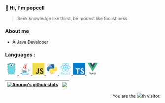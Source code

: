 ### 👋 Hi, I'm popcell

> Seek knowledge like thirst, be modest like foolishness

### About me

- A Java Developer



<h3 align="left">Languages :</h3><p align="left"> <a href="https://golang.org" target="_blank" rel="noreferrer"> <img src="https://raw.githubusercontent.com/devicons/devicon/master/icons/go/go-original.svg" alt="go" width="40" height="40"/> </a> <a href="https://www.java.com" target="_blank" rel="noreferrer"> <img src="https://raw.githubusercontent.com/devicons/devicon/master/icons/java/java-original.svg" alt="java" width="40" height="40"/> </a> <a href="https://developer.mozilla.org/en-US/docs/Web/JavaScript" target="_blank" rel="noreferrer"> <img src="https://raw.githubusercontent.com/devicons/devicon/master/icons/javascript/javascript-original.svg" alt="javascript" width="40" height="40"/> </a> <a href="https://www.python.org" target="_blank" rel="noreferrer"> <img src="https://raw.githubusercontent.com/devicons/devicon/master/icons/python/python-original.svg" alt="python" width="40" height="40"/> </a> <a href="https://reactjs.org/" target="_blank" rel="noreferrer"> <img src="https://raw.githubusercontent.com/devicons/devicon/master/icons/react/react-original-wordmark.svg" alt="react" width="40" height="40"/> </a> <a href="https://www.typescriptlang.org/" target="_blank" rel="noreferrer"> <img src="https://raw.githubusercontent.com/devicons/devicon/master/icons/typescript/typescript-original.svg" alt="typescript" width="40" height="40"/> </a> <a href="https://vuejs.org/" target="_blank" rel="noreferrer"> <img src="https://raw.githubusercontent.com/devicons/devicon/master/icons/vuejs/vuejs-original-wordmark.svg" alt="vuejs" width="40" height="40"/> </a> </p> 




| <a href="https://github.com/popcell/popcell"><img align="center" src="https://github-readme-stats.vercel.app/api?username=popcell&show_icons=true&include_all_commits=true&hide_border=true" alt="Anurag's github stats" /></a> | <a href="https://github.com/popcell/popcell"><img align="center" src="https://github-readme-stats.vercel.app/api/top-langs/?username=popcell&layout=compact&hide_border=true" /></a> |
| ------------- | ------------- |



<div align="right">You are the <img src="https://profile-counter.glitch.me/popcell/count.svg">th visitor.</div>

